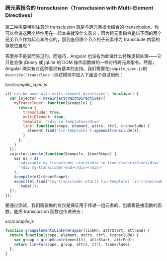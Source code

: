 ### 跨元素指令的 transclusion（Transclusion with Multi-Element Directives）

第二种需要特别注意的 transclusion 就是与跨元素指令结合的 transclusion。你可以会说这两个特性用在一起本来就没什么意义：因为跨元素指令是以不同的两个兄弟节点作为起点和终点的，那到底用哪个节点的子元素作为 transclude 内容的存放位置呢？

答案并不是显而易见的，而碰巧，Angular 也没有为此做什么特殊逻辑处理——它只是会像 jQuery 或 jqLite 的 DOM 操作函数做的一样对待跨元素指令。然而，Angular 确实有对这种情况有基本的支持。我们需要在`compile_spec.js`的`describe('transclude')`测试模块中加入下面这个测试用例：

_test/compile_spec.js_

```js
it('can be used with multi-element directives', function() {
  var injector = makeInjectorWithDirectives({
    myTranscluder: function($compile) {
      return {
        transclude: true,
        multiElement: true,
        template: '<div in-template></div>',
        link: function(scope, element, attrs, ctrl, transclude) {
          element.find('[in-template]').append(transclude());
        }
      };
    }
  });
  injector.invoke(function($compile, $rootScope) {
    var el = $(
      '<div><div my-transcluder-start><div in-transclude></div></div>' +
      '<div my-transcluder-end></div></div>'
    );
    $compile(el)($rootScope);
    expect(el.find('[my-transcluder-start] [in-template] [in-transclude]').length)
      .toBe(1);
  });
});
```

要通过测试，我们需要做的仅仅是保证用于传递一组元素的、包裹着链接函数的函数，能把 transclusion 函数也传递进去：

_src/compile.js_

```js
function groupElementsLinkFnWrapper(linkFn, attrStart, attrEnd) {
  return function(scope, element, attrs, ctrl, transclude) {
    var group = groupScan(element[0], attrStart, attrEnd);
    return linkFn(scope, group, attrs, ctrl, transclude);
  };
}
```